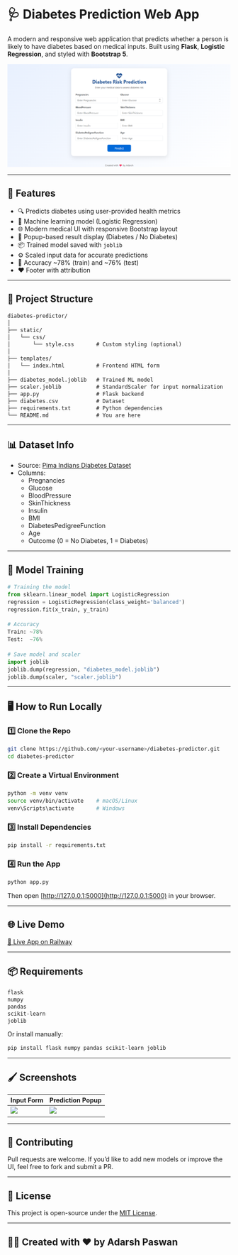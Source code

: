 # 🩺 Diabetes Prediction Web App

A modern and responsive web application that predicts whether a person is likely to have diabetes based on medical inputs. Built using **Flask**, **Logistic Regression**, and styled with **Bootstrap 5**.

![App Preview](assets/preview.png)


---

## 🚀 Features

- 🔍 Predicts diabetes using user-provided health metrics
- 🧠 Machine learning model (Logistic Regression)
- 🌐 Modern medical UI with responsive Bootstrap layout
- 💬 Popup-based result display (Diabetes / No Diabetes)
- 📦 Trained model saved with `joblib`
- ⚙️ Scaled input data for accurate predictions
- 🧪 Accuracy ~78% (train) and ~76% (test)
- ❤️ Footer with attribution

---

## 📁 Project Structure

```
diabetes-predictor/
│
├── static/
│   └── css/
│       └── style.css       # Custom styling (optional)
│
├── templates/
│   └── index.html          # Frontend HTML form
│
├── diabetes_model.joblib   # Trained ML model
├── scaler.joblib           # StandardScaler for input normalization
├── app.py                  # Flask backend
├── diabetes.csv            # Dataset
├── requirements.txt        # Python dependencies
└── README.md               # You are here
```

---

## 📊 Dataset Info

- Source: [Pima Indians Diabetes Dataset](https://www.kaggle.com/datasets/uciml/pima-indians-diabetes-database)
- Columns:
  - Pregnancies
  - Glucose
  - BloodPressure
  - SkinThickness
  - Insulin
  - BMI
  - DiabetesPedigreeFunction
  - Age
  - Outcome (0 = No Diabetes, 1 = Diabetes)

---

## 🧠 Model Training

```python
# Training the model
from sklearn.linear_model import LogisticRegression
regression = LogisticRegression(class_weight='balanced')
regression.fit(x_train, y_train)

# Accuracy
Train: ~78%
Test:  ~76%

# Save model and scaler
import joblib
joblib.dump(regression, "diabetes_model.joblib")
joblib.dump(scaler, "scaler.joblib")
```

---

## 🖥️ How to Run Locally

### 1️⃣ Clone the Repo
```bash
git clone https://github.com/<your-username>/diabetes-predictor.git
cd diabetes-predictor
```

### 2️⃣ Create a Virtual Environment
```bash
python -m venv venv
source venv/bin/activate    # macOS/Linux
venv\Scripts\activate       # Windows
```

### 3️⃣ Install Dependencies
```bash
pip install -r requirements.txt
```

### 4️⃣ Run the App
```bash
python app.py
```
Then open [http://127.0.0.1:5000](http://127.0.0.1:5000) in your browser.

---

## 🌐 Live Demo

[🔗 Live App on Railway](https://diabetesprediction.up.railway.app/)

---

## 📦 Requirements

```
flask
numpy
pandas
scikit-learn
joblib
```

Or install manually:
```bash
pip install flask numpy pandas scikit-learn joblib
```

---

## 🖌️ Screenshots

| Input Form                     | Prediction Popup                  |
|-------------------------------|------------------------------------|
| ![](screenshots/form.png)     | ![](screenshots/popup.png)         |

---

## 🙌 Contributing

Pull requests are welcome. If you’d like to add new models or improve the UI, feel free to fork and submit a PR.

---

## 📄 License

This project is open-source under the [MIT License](LICENSE).

---

## 👨‍⚕️ Created with ❤️ by Adarsh Paswan

